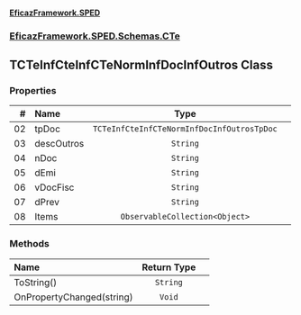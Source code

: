#### [EficazFramework.SPED](EficazFrameworkSPED.md 'EficazFramework SPED')
### [EficazFramework.SPED.Schemas.CTe](EficazFramework.SPED.Schemas.CTe.md 'EficazFramework.SPED.Schemas.CTe')

## TCTeInfCteInfCTeNormInfDocInfOutros Class
### Properties

| # | Name | Type | |
| ---: | :--- | :---: | :--- |
| 02 | tpDoc | `TCTeInfCteInfCTeNormInfDocInfOutrosTpDoc` |  |
| 03 | descOutros | `String` |  |
| 04 | nDoc | `String` |  |
| 05 | dEmi | `String` |  |
| 06 | vDocFisc | `String` |  |
| 07 | dPrev | `String` |  |
| 08 | Items | `ObservableCollection<Object>` |  |
### Methods

| Name | Return Type | |
| :--- | :---: | :--- |
| ToString() | `String` |  |
| OnPropertyChanged(string) | `Void` |  |
